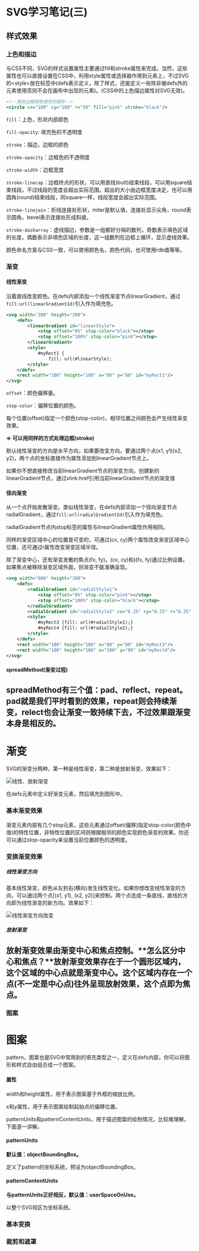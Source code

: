 # SVG学习笔记(三)
## 样式效果

### 上色和描边

与CSS不同，SVG的样式设置属性主要通过fill和stroke属性来完成。当然，这些属性也可以直接设置在CSS中，利用style属性或选择器作用到元素上，不过SVG的\<style\>放在<defs>标签中(defs表示定义，除了样式，还能定义一些除非被defs外的元素使用否则不会在画布中出现的元素)。(CSS中的上色描边属性对SVG无效)。

```svg
<!--黑色边框粉色填充的圆形-->
<circle cx="100" cy="100" r="50" fill="pink" stroke="black"/>
```

`fill`：上色，形状内部颜色

`fill-opacity`: 填充色的不透明度

`stroke`：描边，边框的颜色

`stroke-opacity`：边框色的不透明度

`stroke-width`：边框宽度

`stroke-linecap`：边框终点的形状，可以用直线(butt)结束线段，可以用square结束线段，不过线段的宽度会超出实际范围，超出的大小由边框宽度决定，也可以用圆角(round)结束线段，同square一样，线段宽度会超出实际范围。

`stroke-linejoin`：折线连接处形状，miter是默认值，连接处显示尖角，round表示圆角，bevel表示连接处形成斜接。

`stroke-dasharray`：虚线描边，参数是一组都好分隔的数列，奇数表示填色区域的长度，偶数表示非填色区域的长度，这一组数列在边框上循环，显示虚线效果。

颜色命名方案与CSS一致，可以使用颜色名，颜色代码，也可使用rdb值等等。

### 渐变

#### 线性渐变

沿着直线改变颜色。在defs内部添加一个线性渐变节点linearGradient，通过`fill:url(linearGradientId)`引入作为填充色。

```svg
<svg width="300" height="300">
	<defs>
		<linearGradient id="linearStyle">
			<stop offset="0%" stop-color="black"></stop>
			<stop offset="100%" stop-color="pink"></stop>
		</linearGradient>
		<style>
			#myRect1 {
				fill: url(#linearStyle);
		</style>
	</defs>
	<rect width="180" height="180" x="80" y="80" id="myRect1"/>
</svg>
```
`offset`：颜色偏移量。

`stop-color`：偏移位置的颜色。

每个位置(offset)指定一个颜色(stop-color)，相邻位置之间颜色会产生线性渐变效果。

**=\> 可以用同样的方式处理边框(stroke)**

默认线性渐变的方向是水平方向，如果要改变方向，要通过两个点(x1, y1)(x2, y2)，两个点的坐标直接作为属性添加到linearGradient节点上。

如果你不想直接修改当前linearGradient节点的渐变方向，创建新的linearGradient节点，通过xlink:href引用当前linearGradient节点的渐变值

#### 径向渐变

从一个点开始发散渐变。类似线性渐变，在defs内部添加一个径向渐变节点radialGradient，通过`fill:url(radialGradientId)`引入作为填充色。

radialGradient节点内stop标签的属性与linearGradient属性作用相同。

同样的渐变区域中心的位置是可变的，可通过(cx, cy)两个属性改变渐变区域中心位置，还可通过r属性改变渐变区域半径。

除了渐变中心，还有渐变发散的焦点(fx, fy)。(cx, cy)和)(fx, fy)通过比例设置。如果焦点被移除渐变区域外面，则渐变不能准确呈现。

```svg
<svg width="600" height="300">
	<defs>
		<radialGradient id="radialStyle1">
			<stop offset="0%" stop-color="pink"></stop>
			<stop offset="100%" stop-color="black"></stop>
		</radialGradient>
		<radialGradient id="radialStyle2" cx="0.25" cy="0.25" r="0.25" xlink:href="#radialStyle1"/>
		<style>
			#myRect3 {fill: url(#radialStyle1);}
			#myRect4 {fill: url(#radialStyle2);}
		</style>
	</defs>
	<rect width="180" height="180" x="80" y="80" id="myRect3"/>
	<rect width="180" height="180" x="380" y="80" id="myRect4"/>
</svg>
```

#### spreadMethod(渐变过程)
spreadMethod有三个值：pad、reflect、repeat。pad就是我们平时看到的效果，repeat则会持续渐变，relect也会让渐变一致持续下去，不过效果跟渐变本身是相反的。
--------------------------------
# 渐变

SVG的渐变分两种，第一种是线性渐变，第二种是放射渐变，效果如下：

![线性、放射渐变]()

在defs元素中定义好渐变元素，然后填充到图形中。

### 基本渐变效果

渐变元素内部有几个stop元素，这些元素通过offset(偏移)指定stop-color(颜色中值)的特性位置，非特性位置的区间则根据相邻的颜色实现颜色渐变的效果。你还可以通过stop-opacity来设置当前位置颜色的透明度。

### 变换渐变效果

##### 线性渐变方向

基本线性渐变，颜色从左到右(横向)发生线性变化。如果你想改变线性渐变的方向，可以通过两个点[(x1, y1), (x2, y2)]来控制。两个点连成一条直线，直线的方向即为线性渐变的新方向。效果如下：

![线性渐变方向改变]()

##### 放射渐变

放射渐变效果由渐变中心和焦点控制。**怎么区分中心和焦点？**放射渐变效果存在于一个圆形区域内，这个区域的中心点就是渐变中心。这个区域内存在一个点(不一定是中心点)往外呈现放射效果，这个点即为焦点。
-----------------------


### 图案

# 图案

pattern，图案也是SVG中常用到的填充类型之一，定义在defs内部，你可以将图形和样式自由组合成一个图案。

#### 属性
width和height属性，用于表示图案基于外框的缩放比例。

x和y属性，用于表示图案绘制起始点的偏移位置。

patternUnits和patternContentUnits，用于描述图案的绘制情况，比较难理解，下面逐一讲解。

#### patternUnits

**默认值：objectBoundingBox。**

定义了pattern的坐标系统，预设为objectBoundingBox。

#### patternContentUnits

**与patternUnits正好相反，默认值：userSpaceOnUse。**

以整个SVG视区为坐标系统。


### 基本变换

### 裁剪和遮罩

